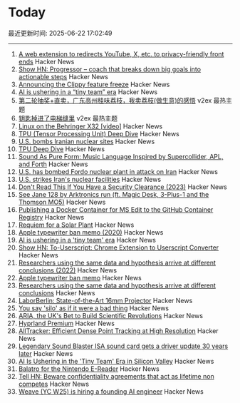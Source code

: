 # Today

最近更新时间: 2025-06-22 17:02:49

--- 
1. [A web extension to redirects YouTube, X, etc. to privacy-friendly front ends](https://libredirect.github.io) Hacker News
2. [Show HN: Progressor – coach that breaks down big goals into actionable steps](https://progressor.me/) Hacker News
3. [Announcing the Clippy feature freeze](https://blog.rust-lang.org/inside-rust/2025/06/21/announcing-the-clippy-feature-freeze/) Hacker News
4. [AI is ushering in a “tiny team” era](https://www.bloomberg.com/news/articles/2025-06-20/ai-is-ushering-in-the-tiny-team-era-in-silicon-valley) Hacker News
5. [第二轮抽奖+直卖，广东高州桂味荔枝，我卖荔枝(做生意)的感悟](https://www.v2ex.com/t/1140203) v2ex 最热主题
6. [钥匙掉进了电梯缝里](https://www.v2ex.com/t/1140189) v2ex 最热主题
7. [Linux on the Behringer X32 [video]](https://www.youtube.com/watch?v=6CfLC5xVy90) Hacker News
8. [TPU (Tensor Processing Unit) Deep Dive](https://henryhmko.github.io/posts/tpu/tpu.html) Hacker News
9. [U.S. bombs Iranian nuclear sites](https://www.bbc.co.uk/news/live/ckg3rzj8emjt) Hacker News
10. [TPU Deep Dive](https://henryhmko.github.io/posts/tpu/tpu.html) Hacker News
11. [Sound As Pure Form: Music Language Inspired by Supercollider, APL, and Forth](https://github.com/lfnoise/sapf) Hacker News
12. [U.S. has bombed Fordo nuclear plant in attack on Iran](https://www.bbc.co.uk/news/live/ckg3rzj8emjt) Hacker News
13. [U.S. strikes Iran's nuclear facilities](https://www.axios.com/2025/06/21/us-strike-iran-nuclear-israel-trump) Hacker News
14. [Don't Read This If You Have a Security Clearance (2023)](https://www.theatlantic.com/ideas/archive/2023/05/leaked-documents-security-clearance-defense/674031/) Hacker News
15. [See Jane 128 by Arktronics run (ft. Magic Desk, 3-Plus-1 and the Thomson MO5)](http://oldvcr.blogspot.com/2025/06/see-jane-128-by-arktronics-run.html) Hacker News
16. [Publishing a Docker Container for MS Edit to the GitHub Container Registry](https://til.simonwillison.net/github/container-registry) Hacker News
17. [Requiem for a Solar Plant](https://7goldfish.com/articles/Requiem_for_a_solar_plant.php) Hacker News
18. [Apple typewriter ban memo (2020)](http://writingball.blogspot.com/2020/02/the-infamous-apple-typewriter-memo-is.html) Hacker News
19. [AI is ushering in a 'tiny team' era](https://www.bloomberg.com/news/articles/2025-06-20/ai-is-ushering-in-the-tiny-team-era-in-silicon-valley) Hacker News
20. [Show HN: To-Userscript: Chrome Extension to Userscript Converter](https://github.com/Explosion-Scratch/to-userscript) Hacker News
21. [Researchers using the same data and hypothesis arrive at different conclusions (2022)](https://www.pnas.org/doi/10.1073/pnas.2203150119) Hacker News
22. [Apple typewriter ban memo](http://writingball.blogspot.com/2020/02/the-infamous-apple-typewriter-memo-is.html) Hacker News
23. [Researchers using the same data and hypothesis arrive at different conclusions](https://www.pnas.org/doi/10.1073/pnas.2203150119) Hacker News
24. [LaborBerlin: State-of-the-Art 16mm Projector](https://www.filmlabs.org/wiki/en/meetings_projects/spectral/laborberlin16mmprojector/start) Hacker News
25. [You say 'silo' as if it were a bad thing](https://hollisrobbinsanecdotal.substack.com/p/you-say-silo-as-if-it-were-a-bad) Hacker News
26. [ARIA, the UK's Bet to Build Scientific Revolutions](https://www.asimov.press/p/aria) Hacker News
27. [Hyprland Premium](https://account.hypr.land/pricing) Hacker News
28. [AllTracker: Efficient Dense Point Tracking at High Resolution](https://alltracker.github.io/) Hacker News
29. [Legendary Sound Blaster ISA sound card gets a driver update 30 years later](https://www.tomshardware.com/pc-components/sound-cards/legendary-sound-blaster-isa-sound-card-gets-a-driver-update-30-years-later-patch-squashes-first-bug-report-after-25-years) Hacker News
30. [AI Is Ushering in the 'Tiny Team' Era in Silicon Valley](https://www.bloomberg.com/news/articles/2025-06-20/ai-is-ushering-in-the-tiny-team-era-in-silicon-valley) Hacker News
31. [Balatro for the Nintendo E-Reader](https://mattgreer.dev/blog/balatro-for-the-nintendo-ereader/) Hacker News
32. [Tell HN: Beware confidentiality agreements that act as lifetime non competes](https://news.ycombinator.com/item?id=44338562) Hacker News
33. [Weave (YC W25) is hiring a founding AI engineer](https://www.ycombinator.com/companies/weave-3/jobs/SqFnIFE-founding-ai-engineer) Hacker News

